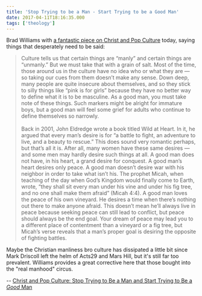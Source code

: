 ```yaml
---
title: 'Stop Trying to be a Man - Start Trying to be a Good Man'
date: 2017-04-11T18:16:35.000
tags: ['theology']
---
```


Brad Williams with [a fantastic piece on Christ and Pop Culture](https://christandpopculture.com/stop-trying-man-start-trying-good-man/) today, saying things that desperately need to be said:

> Culture tells us that certain things are “manly” and certain things are “unmanly.” But we must take that with a grain of salt. Most of the time, those around us in the culture have no idea who or what they are — so taking our cues from them doesn’t make any sense. Down deep, many people are quite insecure about themselves, and so they stick to silly things like “pink is for girls” because they have no better way to define what it is to be masculine. As a good man, you must take note of these things. Such markers might be alright for immature boys, but a good man will feel some grief for adults who continue to define themselves so narrowly.
> <br/>  
> Back in 2001, John Eldredge wrote a book titled Wild at Heart. In it, he argued that every man’s desire is for “a battle to fight, an adventure to live, and a beauty to rescue.” This does sound very romantic perhaps, but that’s all it is. After all, many women have these same desires — and some men may hardly desire such things at all. A good man does not have, in his heart, a grand desire for conquest. A good man’s heart desires only peace. A good man doesn’t desire war with his neighbor in order to take what isn’t his. The prophet Micah, when teaching of the day when God’s Kingdom would finally come to Earth, wrote, “they shall sit every man under his vine and under his fig tree, and no one shall make them afraid” (Micah 4:4). A good man loves the peace of his own vineyard. He desires a time when there’s nothing out there to make anyone afraid. This doesn’t mean he’ll always live in peace because seeking peace can still lead to conflict, but peace should always be the end goal. Your dream of peace may lead you to a different place of contentment than a vineyard or a fig tree, but Micah’s verse reveals that a man’s proper goal is desiring the opposite of fighting battles.

Maybe the Christian manliness bro culture has dissipated a little bit since Mark Driscoll left the helm of Acts29 and Mars Hill, but it's still far too prevalent. Williams provides a great corrective here that those bought into the "real manhood" circus.

\-- [Christ and Pop Culture: Stop Trying to Be a Man and Start Trying to Be a _Good_ Man](https://christandpopculture.com/stop-trying-man-start-trying-good-man/)
